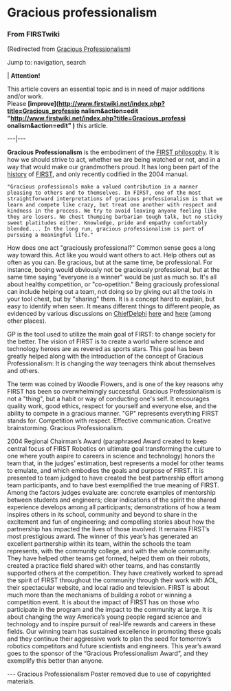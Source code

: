 

# Gracious professionalism

### From FIRSTwiki

(Redirected from [Gracious
Professionalism](/index.php?title=Gracious_Professionalism&redirect=no
"Gracious Professionalism" ))

Jump to: navigation, search

| **Attention!**  

This article covers an essential topic and is in need of major additions
and/or work.  
Please **[improve](http://www.firstwiki.net/index.php?title=Gracious_professio
nalism&action=edit "http://www.firstwiki.net/index.php?title=Gracious_professi
onalism&action=edit" )** this article.  
  
---|---  
  
**Gracious Professionalism** is the embodiment of the [FIRST philosophy](/index.php/FIRST_philosophy "FIRST philosophy" ). It is how we should strive to act, whether we are being watched or not, and in a way that would make our grandmothers proud. It has long been part of the [history](/index.php?title=History&action=edit "History" ) of [FIRST](/index.php/FIRST "FIRST" ), and only recently codified in the 2004 manual. 

    "Gracious professionals make a valued contribution in a manner pleasing to others and to themselves. In FIRST, one of the most straightforward interpretations of gracious professionalism is that we learn and compete like crazy, but treat one another with respect and kindness in the process. We try to avoid leaving anyone feeling like they are losers. No chest thumping barbarian tough talk, but no sticky sweet platitudes either. Knowledge, pride and empathy comfortably blended.... In the long run, gracious professionalism is part of pursuing a meaningful life." 

How does one act "graciously professional?" Common sense goes a long way
toward this. Act like you would want others to act. Help others out as often
as you can. Be gracious, but at the same time, be professional. For instance,
booing would obviously not be graciously professional, but at the same time
saying "everyone is a winner" would be just as much so. It's all about healthy
competition, or "co-opetition." Being graciously professional can include
helping out a team, not doing so by giving out all the tools in your tool
chest, but by "sharing" them. It is a concept hard to explain, but easy to
identify when seen. It means different things to different people, as
evidenced by various discussions on [ChiefDelphi](/index.php/ChiefDelphi
"ChiefDelphi" )
[here](http://www.chiefdelphi.com/forums/showthread.php?t=19363
"http://www.chiefdelphi.com/forums/showthread.php?t=19363" ) and
[here](http://www.chiefdelphi.com/forums/showthread.php?t=28165
"http://www.chiefdelphi.com/forums/showthread.php?t=28165" ) (among other
places).

GP is the tool used to utilize the main goal of FIRST: to change society for
the better. The vision of FIRST is to create a world where science and
technology heroes are as revered as sports stars. This goal has been greatly
helped along with the introduction of the concept of Gracious Professionalism:
It is changing the way teenagers think about themselves and others.

The term was coined by Woodie Flowers, and is one of the key reasons why FIRST
has been so overwhelmingly successful. Gracious Professionalism is not a
"thing", but a habit or way of conducting one's self. It encourages quality
work, good ethics, respect for yourself and everyone else, and the ability to
compete in a gracious manner. "GP" represents everything FIRST stands for.
Competition with respect. Effective communication. Creative brainstorming.
Gracious Professionalism.

2004 Regional Chairman’s Award (paraphrased Award created to keep central
focus of FIRST Robotics on ultimate goal transforming the culture to one where
youth aspire to careers in science and technology) honors the team that, in
the judges’ estimation, best represents a model for other teams to emulate,
and which embodies the goals and purpose of FIRST. It is presented to team
judged to have created the best partnership effort among team participants,
and to have best exemplified the true meaning of FIRST. Among the factors
judges evaluate are: concrete examples of mentorship between students and
engineers; clear indications of the spirit the shared experience develops
among all participants; demonstrations of how a team inspires others in its
school, community and beyond to share in the excitement and fun of
engineering; and compelling stories about how the partnership has impacted the
lives of those involved. It remains FIRST’s most prestigious award. The winner
of this year’s has generated an excellent partnership within its team, within
the schools the team represents, with the community college, and with the
whole community. They have helped other teams get formed, helped them on their
robots, created a practice field shared with other teams, and has constantly
supported others at the competition. They have creatively worked to spread the
spirit of FIRST throughout the community through their work with AOL, their
spectacular website, and local radio and television. FIRST is about much more
than the mechanisms of building a robot or winning a competition event. It is
about the impact of FIRST has on those who participate in the program and the
impact to the community at large. It is about changing the way America’s young
people regard science and technology and to inspire pursuit of real-life
rewards and careers in these fields. Our winning team has sustained excellence
in promoting these goals and they continue their aggressive work to plan the
seed for tomorrow’s robotics competitors and future scientists and engineers.
This year’s award goes to the sponsor of the “Gracious Professionalism Award”,
and they exemplify this better than anyone.

\--- Gracious Professionalism Poster removed due to use of copyrighted
materials.

